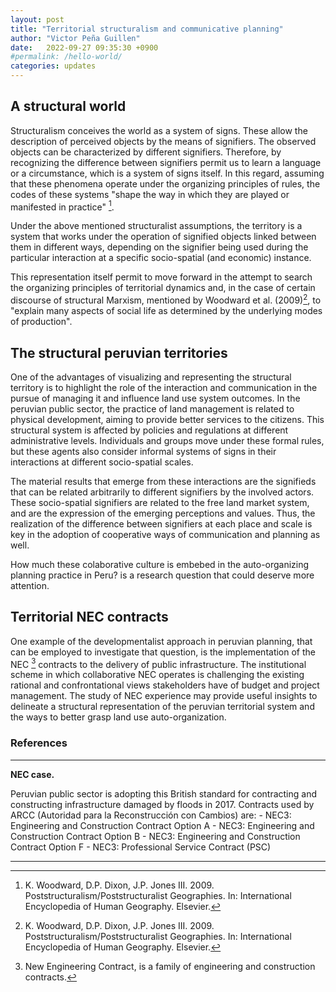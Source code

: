 ```yaml
---
layout: post
title: "Territorial structuralism and communicative planning"
author: "Victor Peña Guillen"
date:   2022-09-27 09:35:30 +0900
#permalink: /hello-world/
categories: updates
---
```


## A structural world

Structuralism conceives the world as a system of signs.
These allow the description of perceived objects by the means of signifiers.
The observed objects can be characterized by different signifiers. Therefore, by recognizing the difference between signifiers permit us to learn a language or a circumstance, which is a system of signs itself.
In this regard, assuming that these phenomena operate under the organizing principles of rules, the codes of these systems "shape the way in which they are played or manifested in practice" [^1].

Under the above mentioned structuralist assumptions, the territory is a system that works under the operation of signified objects linked between them in different ways, depending on the signifier being used during the particular interaction at a specific socio-spatial (and economic) instance.

This representation itself permit to move forward in the attempt to search the organizing principles of territorial dynamics and, in the case of certain discourse of structural Marxism, mentioned by Woodward et al. (2009)[^1], to "explain many aspects of social life as determined by the underlying modes of production".

## The structural peruvian territories

One of the advantages of visualizing and representing the structural territory is to highlight the role of the interaction and communication in the pursue of managing it and influence land use system outcomes.
In the peruvian public sector, the practice of land management is related to physical development, aiming to provide better services to the citizens.
This structural system is affected by policies and regulations at different administrative levels.
Individuals and groups move under these formal rules, but these agents also consider informal systems of signs in their interactions at different socio-spatial scales.

The material results that emerge from these interactions are the signifieds that can be related arbitrarily to different signifiers by the involved actors.
These socio-spatial signifiers are related to the free land market system, and are the expression of the emerging perceptions and values.
Thus, the realization of the difference between signifiers at each place and scale is key in the adoption of cooperative ways of communication and planning as well.

How much these colaborative culture is embebed in the auto-organizing planning practice in Peru? is a research question that could deserve more attention.

## Territorial NEC contracts

One example of the developmentalist approach in peruvian planning, that can be employed to investigate that question, is the implementation of the NEC [^2] contracts to the delivery of public infrastructure.
The institutional scheme in which collaborative NEC operates is challenging the existing rational and confrontational views stakeholders have of budget and project management.
The study of NEC experience may provide useful insights to delineate a structural representation of the peruvian territorial system and the ways to better grasp land use auto-organization.

### References

[^1]: K. Woodward, D.P. Dixon, J.P. Jones III. 2009. Poststructuralism/Poststructuralist Geographies. In: International Encyclopedia of Human Geography. Elsevier.

[^2]: New Engineering Contract, is a family of engineering and construction contracts.

---

**NEC case.**

Peruvian public sector is adopting this British standard for contracting and constructing infrastructure damaged by floods in 2017.
Contracts used by ARCC (Autoridad para la Reconstrucción con Cambios) are:
    - NEC3: Engineering and Construction Contract Option A
    - NEC3: Engineering and Construction Contract Option B
    - NEC3: Engineering and Construction Contract Option F
    - NEC3: Professional Service Contract (PSC)

---
